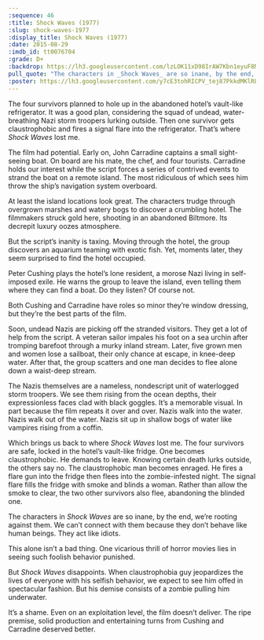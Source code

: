 ```yaml
---
:sequence: 46
:title: Shock Waves (1977)
:slug: shock-waves-1977
:display_title: Shock Waves (1977)
:date: 2015-08-29
:imdb_id: tt0076704
:grade: D+
:backdrop: https://lh3.googleusercontent.com/lzLOK11xD98IrAW7Kbn1eyuF8NFIwU6__3tRUlCA9F8=w1000-rj
pull_quote: "The characters in _Shock Waves_ are so inane, by the end, we’re rooting against them."
:poster: https://lh3.googleusercontent.com/y7cE3tohRICPV_tej87PkkdMKlRLHWbGkmbmQfZFCczSPpIiWpYgcKaPjcpoS4-DHWUELwAGOlT-=w290-rj
---
```

The four survivors planned to hole up in the abandoned hotel’s vault-like refrigerator. It was a good plan, considering the squad of undead, water-breathing Nazi storm troopers lurking outside. Then one survivor gets claustrophobic and fires a signal flare into the refrigerator. That’s where _Shock Waves_ lost me.

The film had potential. Early on, John Carradine captains a small sight-seeing boat. On board are his mate, the chef, and four tourists. Carradine holds our interest while the script forces a series of contrived events to strand the boat on a remote island. The most ridiculous of which sees him throw the ship’s navigation system overboard.

At least the island locations look great. The characters trudge through overgrown marshes and watery bogs to discover a crumbling hotel. The filmmakers struck gold here, shooting in an abandoned Biltmore. Its decrepit luxury oozes atmosphere.

But the script’s inanity is taxing. Moving through the hotel, the group discovers an aquarium teaming with exotic fish. Yet, moments later, they seem surprised to find the hotel occupied.

Peter Cushing plays the hotel’s lone resident, a morose Nazi living in self-imposed exile. He warns the group to leave the island, even telling them where they can find a boat. Do they listen? Of course not.

Both Cushing and Carradine have roles so minor they’re window dressing, but they’re the best parts of the film.

Soon, undead Nazis are picking off the stranded visitors. They get a lot of help from the script. A veteran sailor impales his foot on a sea urchin after tromping barefoot through a murky inland stream. Later, five grown men and women lose a sailboat, their only chance at escape, in knee-deep water. After that, the group scatters and one man decides to flee alone down a waist-deep stream.

The Nazis themselves are a nameless, nondescript unit of waterlogged storm troopers. We see them rising from the ocean depths, their expressionless faces clad with black goggles. It’s a memorable visual. In part because the film repeats it over and over. Nazis walk into the water. Nazis walk out of the water. Nazis sit up in shallow bogs of water like vampires rising from a coffin.

Which brings us back to where _Shock Waves_ lost me. The four survivors are safe, locked in the hotel’s vault-like fridge. One becomes claustrophobic. He demands to leave. Knowing certain death lurks outside, the others say no. The claustrophobic man becomes enraged. He fires a flare gun into the fridge then flees into the zombie-infested night. The signal flare fills the fridge with smoke and blinds a woman. Rather than allow the smoke to clear, the two other survivors also flee, abandoning the blinded one.

The characters in _Shock Waves_ are so inane, by the end, we’re rooting against them. We can’t connect with them because they don’t behave like human beings. They act like idiots.

This alone isn’t a bad thing. One vicarious thrill of horror movies lies in seeing such foolish behavior punished.

But _Shock Waves_ disappoints. When claustrophobia guy jeopardizes the lives of everyone with his selfish behavior, we expect to see him offed in spectacular fashion. But his demise consists of a zombie pulling him underwater.

It’s a shame. Even on an exploitation level, the film doesn’t deliver. The ripe premise, solid production and entertaining turns from Cushing and Carradine deserved better.